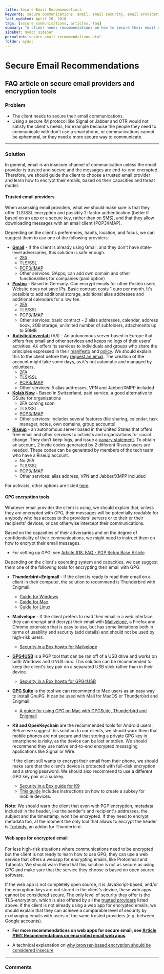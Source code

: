 ```yaml
---
title: Secure Email Recommendations
keywords: secure communications, email, email security, email providers
last_updated: April 26, 2018
tags: [secure_communications, articles, faq]
summary: "A client needs recommendations on how to secure their email communications."
sidebar: mydoc_sidebar
permalink: secure_email_recommendations.html
folder: mydoc
---
```



# Secure Email Recommendations
## FAQ article on secure email providers and encryption tools

### Problem

- The client needs to secure their email communications.
- Using a secure IM protocol like Signal or Jabber and OTR would not satisfy the client's needs, for example because the people they need to communicate with don't use a smartphone, or communications cannot be ephemeral, or they need a more secure way to communicate.


* * *


### Solution

In general, email is an insecure channel of communication unless the email provider is trusted and secure and the messages are end-to-end encrypted. Therefore, we should guide the client to choose a trusted email provider and learn how to encrypt their emails, based on their capacities and threat model.

<a name="trusted_providers"></a>
#### Trusted email providers

When assessing email providers, what we should make sure is that they offer TLS/SSL encryption and possibly 2-factor authentication (better if based on an app or a secure key, rather than on SMS), and that they allow downloading messages with an email client (POP3/IMAP).

Depending on the client's preferences, habits, location, and focus, we can suggest them to use one of the following providers:

- [**Gmail**](https://www.google.com/gmail/about/) - If the client is already using Gmail, and they don't have state-level adversaries, this solution is safe enough.
    - [2FA](https://www.google.com/landing/2step/features.html)
    - TLS/SSL
    - [POP3/IMAP](https://support.google.com/mail/answer/7104828?hl=en)
    - Other services: GApps; can add own domain and other functionalities for companies (paid option)
- [**Posteo**](https://posteo.de/) - Based in Germany. Can encrypt emails for other Posteo users. Website does not save IPs. Basic contract costs 1 euro per month. It's possible to add additional storage, additional alias addresses and additional calendars for a low fee.
    - [2FA](https://posteo.de/en/help/what-is-two-factor-authentication-and-how-do-i-set-it-up)
    - TLS/SSL
    - [POP3/IMAP](https://posteo.de/en/help/how-do-i-set-up-posteo-in-an-email-client-pop3-imap-and-smtp)
    - Other services: basic contract - 2 alias addresses, calendar, address book, 2GB storage, unlimited number of subfolders, attachments up to 50MB
- [**Autistici/Inventati**](https://www.autistici.org) (A/I) - An autonomous server based in Europe that offers free email and other services and keeps no logs of their users' activities. A/I offers its services to individuals and groups who share the principles expressed in their [manifesto](https://www.autistici.org/who/manifesto) and [policy](https://www.autistici.org/who/policy). We should explain this to the client before they [request an email](https://www.autistici.org/get_service). The creation of the account might take some days, as it's not automatic and managed by volunteers.
    - [2FA](https://www.autistici.org/docs/2FA)
    - TLS/SSL
    - [POP3/IMAP](https://www.autistici.org/docs/mail/connectionparms)
    - Other services: 5 alias addresses, VPN and Jabber/XMPP included
- [**Kolab Now**](https://kolabnow.com/) - Based in Switzerland, paid service, a good alternative to GSuite for organizations
    - 2FA coming soon
    - TLS/SSL
    - [POP3/IMAP](https://kolabnow.com/clients/others)
    - Other services: includes several features (file sharing, calendar, task manager, notes, own domains, group accounts)
- [**Riseup**](https://riseup.net) - an autonomous server based in the United States that offers free email and other services to activists and organizations for social change. They don't keep logs, and issue a [canary statement](https://riseup.net/en/about-us/canary). To obtain an account, 2 invite codes generated by 2 different Riseup users are needed. These codes can be generated by members of the tech team who have a Riseup account.
    - No 2FA
    - TLS/SSL
    - [POP3/IMAP](https://riseup.net/en/email/clients)
    - Other services: alias address, VPN and Jabber/XMPP included

For activists, other options are listed [here](https://riseup.net/en/security/resources/radical-servers).


#### GPG encryption tools

Whatever email provider the client is using, we should explain that, unless they are encrypted with GPG, their messages will be potentially readable for anybody who has access to the providers' servers or to their or their recipients' devices, or can otherwise intercept their communications.

Based on the capacities of their adversaries and on the degree of confidentiality of their communications, we might need to instruct them on how to encrypt their email messages.

- For setting up GPG, see [Article #18: FAQ - PGP Setup Base Article](FAQ-PGP_Setup_Base_Article.md).

Depending on the client's operating system and capacities, we can suggest them one of the following tools for encrypting their email with GPG:

- **Thunderbird+Enigmail** - If the client is ready to read their email on a client in their computer, the solution to recommend is Thunderbird with Enigmail.
    - [Guide for Windows](https://guides.accessnow.org/pgp/PGP_Encrypted_Email_Windows.html)
    - [Guide for Mac](https://guides.accessnow.org/pgp/PGP_Encrypted_Email_Mac.html)
    - [Guide for Linux](https://ssd.eff.org/en/module/how-use-pgp-linux)

- **Mailvelope** - If the client prefers to read their email in a web interface, they can encrypt and decrypt their email with [Mailvelope](https://www.mailvelope.com), a Firefox and Chrome extension that is easy to use, but has some limitations both in terms of usability and security (add details) and should not be used by high-risk users.
    - [Security in a Box howto for Mailvelope](https://securityinabox.org/en/guide/mailvelope/web/)

- [**GPG4USB**](https://www.gpg4usb.org/) is a PGP tool that can be ran off of a USB drive and works on both Windows and GNU/Linux. This solution can be recommended to keep the client's key pair on a separated USB stick rather than in their device.
    - [Security in a Box howto for GPG4USB](https://securityinabox.org/en/guide/gpg4usb/windows/)

- [**GPG Suite**](https://gpgtools.org/) is the tool we can recommend to Mac users as an easy way to install GnuPG. It can be used with Mail for MacOS or Thunderbird and Enigmail.
    - [A guide for using GPG on Mac with GPGSuite, Thunderbird and Enigmail](https://securityinabox.org/en/guide/thunderbird/mac/#sending-and-receiving-encrypted-messages)

- **K9 and OpenKeychain** are the recommended tools for Android users. Before we suggest this solution to our clients, we should warn them that mobile phones are not secure and that storing a private GPG key in smartphone is risky, as the device can be lost or stolen. We should recommend they use native end-to-end encrypted messaging applications like Signal or Wire.

    If the client still wants to encrypt their email from their phone, we should make sure that the client's device is protected with full-disk encryption and a strong password. We should also recommend to use a different GPG key pair or a subkey.
    
    - [Security in a Box guide for K9](https://securityinabox.org/en/guide/k9/android/)
    - [This guide](https://alexcabal.com/creating-the-perfect-gpg-keypair) includes instructions on how to create a subkey for mobile devices.

**Note:** We should warn the client that even with PGP encryption, metadata included in the header, like the sender's and recipient's addresses, the subject and the timestamp, won't be encrypted. If they need to encrypt metadata too, at the moment the only tool that allows to encrypt the header is [Torbirdy](https://blog.torproject.org/our-latest-release-torbirdy-thunderbird-includes-new-enigmail-features), an addon for Thunderbird.


#### Web apps for encrypted email

For less high-risk situations where communications need to be encrypted but the client is not ready to learn how to use GPG, they can use a web service that offers a webapp for encrypting emails, like Protonmail and Tutanota. We should warn them that this solution is not as secure as using GPG and make sure that the service they choose is based on open source software.

If the web app is not completely open source, it is JavaScript-based, and/or the encryption keys are not stored in the client's device, these web apps cannot be considered secure. The only level of security they offer is the TLS-encryption, which is also offered by all the [trusted providers](#trusted_providers) listed above. If the client is not already using a web app for encrypted emails, we should explain that they can achieve a comparable level of security by exchanging emails with users of the same trusted providers (e.g. between Google accounts).

- **For more recommendations on web apps for secure email, see [Article #161: Recommendations on encrypted email web apps](Encrypted-Email-Webapps.md)**.

- A technical explanation on [why browser-based encryption should be considered insecure](https://tonyarcieri.com/whats-wrong-with-webcrypto)


* * *


### Comments



